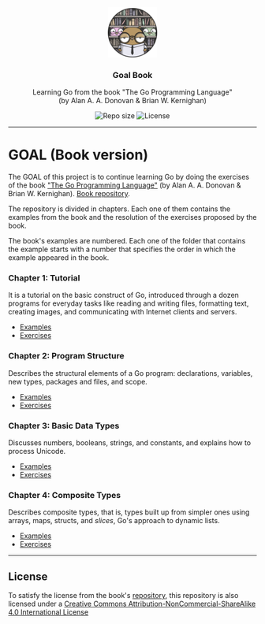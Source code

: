 <p align="center">
  <img src="media/goal-book-logo.png" width="100" alt="Repository logo" />
</p>
<h3 align="center">Goal Book</h3>
<p align="center">Learning Go from the book "The Go Programming Language" </br> (by Alan A. A. Donovan & Brian W. Kernighan)<p>
<p align="center">
    <img src="https://img.shields.io/github/repo-size/lhbelfanti/goal-book?label=Repo%20size" alt="Repo size" />
    <img src="https://img.shields.io/github/license/lhbelfanti/goal-book?label=License" alt="License" />
</p>

---
# GOAL (Book version)

The GOAL of this project is to continue learning Go by doing the exercises of the book ["The Go Programming Language"](http://www.gopl.io/) (by Alan A. A. Donovan & Brian W. Kernighan).
[Book repository](https://github.com/adonovan/gopl.io/).

The repository is divided in chapters. Each one of them contains the examples from the book and the resolution of the exercises proposed by the book.

The book's examples are numbered. Each one of the folder that contains the example starts with a number that specifies the order in which the example appeared in the book.


### Chapter 1: Tutorial
It is a tutorial on the basic construct of Go, introduced through a dozen programs for everyday tasks like reading and writing files, formatting text, creating images, and communicating with Internet clients and servers.

- [Examples](./chapter1/examples)
- [Exercises](./chapter1/exercises)

### Chapter 2: Program Structure
Describes the structural elements of a Go program: declarations, variables, new types, packages and files, and scope.

- [Examples](./chapter2/examples)
- [Exercises](./chapter2/exercises)

### Chapter 3: Basic Data Types
Discusses numbers, booleans, strings, and constants, and explains how to process Unicode.

- [Examples](./chapter3/examples)
- [Exercises](./chapter3/exercises)

### Chapter 4: Composite Types
Describes composite types, that is, types built up from simpler ones using arrays, maps, structs, and _slices_, Go's approach to dynamic lists.

- [Examples](./chapter4/examples)
- [Exercises](./chapter4/exercises)

---
## License

To satisfy the license from the book's [repository](https://github.com/adonovan/gopl.io), this repository is also licensed under a [Creative Commons Attribution-NonCommercial-ShareAlike 4.0 International License](https://creativecommons.org/licenses/by-nc-sa/4.0/)